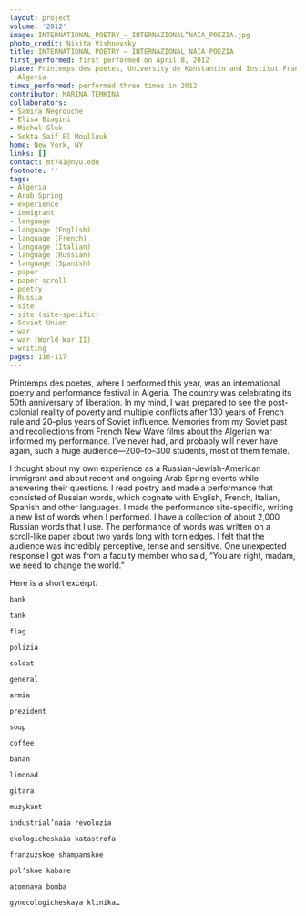```yaml
---
layout: project
volume: '2012'
image: INTERNATIONAL_POETRY_–_INTERNAZIONAL”NAIA_POEZIA.jpg
photo_credit: Nikita Vishnevsky
title: INTERNATIONAL POETRY — INTERNAZIONAL NAIA POEZIA
first_performed: first performed on April 8, 2012
place: Printemps des poetes, University de Konstantin and Institut Français in Konstantin,
  Algeria
times_performed: performed three times in 2012
contributor: MARINA TEMKINA
collaborators:
- Samira Negrouche
- Elisa Biagini
- Michel Gluk
- Sekta Saif El Moullouk
home: New York, NY
links: []
contact: mt741@nyu.edu
footnote: ''
tags:
- Algeria
- Arab Spring
- experience
- immigrant
- language
- language (English)
- language (French)
- language (Italian)
- language (Russian)
- language (Spanish)
- paper
- paper scroll
- poetry
- Russia
- site
- site (site-specific)
- Soviet Union
- war
- war (World War II)
- writing
pages: 116-117
---
```


Printemps des poetes, where I performed this year, was an international poetry and performance festival in Algeria. The country was celebrating its 50th anniversary of liberation. In my mind, I was prepared to see the post-colonial reality of poverty and multiple conflicts after 130 years of French rule and 20–plus years of Soviet influence. Memories from my Soviet past and recollections from French New Wave films about the Algerian war informed my performance. I’ve never had, and probably will never have again, such a huge audience—200–to–300 students, most of them female.

I thought about my own experience as a Russian-Jewish-American immigrant and about recent and ongoing Arab Spring events while answering their questions. I read poetry and made a performance that consisted of Russian words, which cognate with English, French, Italian, Spanish and other languages. I made the performance site-specific, writing a new list of words when I performed. I have a collection of about 2,000 Russian words that I use. The performance of words was written on a scroll-like paper about two yards long with torn edges. I felt that the audience was incredibly perceptive, tense and sensitive. One unexpected response I got was from a faculty member who said, “You are right, madam, we need to change the world.”

Here is a short excerpt:

	bank 

	tank 

	flag 

	polizia 

	soldat 

	general 

	armia 

	prezident 

	soup 

	coffee 

	banan 

	limonad 

	gitara

	muzykant 

	industrial’naia revoluzia 

	ekologicheskaia katastrofa 

	franzuzskoe shampanskoe 

	pol’skoe kabare 

	atomnaya bomba 

	gynecologicheskaya klinika…
